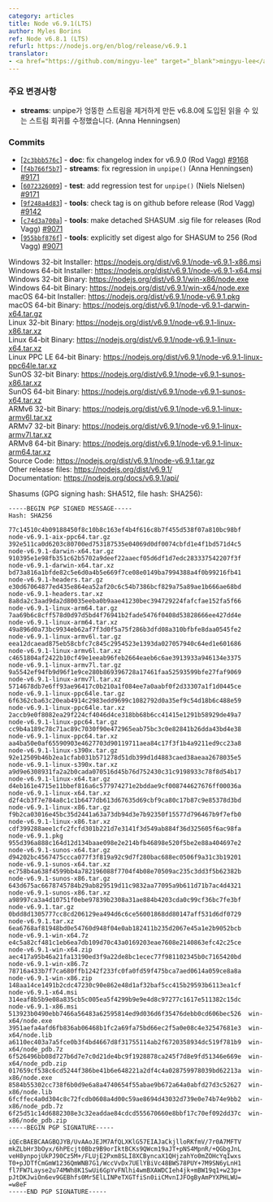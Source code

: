 ```yaml
---
category: articles
title: Node v6.9.1(LTS)
author: Myles Borins
ref: Node v6.8.1 (LTS)
refurl: https://nodejs.org/en/blog/release/v6.9.1
translator:
- <a href="https://github.com/mingyu-lee" target="_blank">mingyu-lee</a>
---
```


<!-- ### Notable changes -->

### 주요 변경사항

<!--* **streams**: Fix a regression introduced in v6.8.0 in readable stream that caused unpipe to remove the wrong stream (Anna Henningsen) -->

* **streams**: unpipe가 엉뚱한 스트림을 제거하게 만든 v6.8.0에 도입된 읽을 수 있는 스트림 회귀를 수정했습니다. (Anna Henningsen)

### Commits

* [[`2c3bbb576c`](https://github.com/nodejs/node/commit/2c3bbb576c)] - **doc**: fix changelog index for v6.9.0 (Rod Vagg) [#9168](https://github.com/nodejs/node/pull/9168)
* [[`f4b766f5b7`](https://github.com/nodejs/node/commit/f4b766f5b7)] - **streams**: fix regression in `unpipe()` (Anna Henningsen) [#9171](https://github.com/nodejs/node/pull/9171)
* [[`6072326009`](https://github.com/nodejs/node/commit/6072326009)] - **test**: add regression test for `unpipe()` (Niels Nielsen) [#9171](https://github.com/nodejs/node/pull/9171)
* [[`9f248a4d83`](https://github.com/nodejs/node/commit/9f248a4d83)] - **tools**: check tag is on github before release (Rod Vagg) [#9142](https://github.com/nodejs/node/pull/9142)
* [[`c74d3a700a`](https://github.com/nodejs/node/commit/c74d3a700a)] - **tools**: make detached SHASUM .sig file for releases (Rod Vagg) [#9071](https://github.com/nodejs/node/pull/9071)
* [[`955bbf876f`](https://github.com/nodejs/node/commit/955bbf876f)] - **tools**: explicitly set digest algo for SHASUM to 256 (Rod Vagg) [#9071](https://github.com/nodejs/node/pull/9071)

Windows 32-bit Installer: https://nodejs.org/dist/v6.9.1/node-v6.9.1-x86.msi<br>
Windows 64-bit Installer: https://nodejs.org/dist/v6.9.1/node-v6.9.1-x64.msi<br>
Windows 32-bit Binary: https://nodejs.org/dist/v6.9.1/win-x86/node.exe<br>
Windows 64-bit Binary: https://nodejs.org/dist/v6.9.1/win-x64/node.exe<br>
macOS 64-bit Installer: https://nodejs.org/dist/v6.9.1/node-v6.9.1.pkg<br>
macOS 64-bit Binary: https://nodejs.org/dist/v6.9.1/node-v6.9.1-darwin-x64.tar.gz<br>
Linux 32-bit Binary: https://nodejs.org/dist/v6.9.1/node-v6.9.1-linux-x86.tar.xz<br>
Linux 64-bit Binary: https://nodejs.org/dist/v6.9.1/node-v6.9.1-linux-x64.tar.xz<br>
Linux PPC LE 64-bit Binary: https://nodejs.org/dist/v6.9.1/node-v6.9.1-linux-ppc64le.tar.xz<br>
SunOS 32-bit Binary: https://nodejs.org/dist/v6.9.1/node-v6.9.1-sunos-x86.tar.xz<br>
SunOS 64-bit Binary: https://nodejs.org/dist/v6.9.1/node-v6.9.1-sunos-x64.tar.xz<br>
ARMv6 32-bit Binary: https://nodejs.org/dist/v6.9.1/node-v6.9.1-linux-armv6l.tar.xz<br>
ARMv7 32-bit Binary: https://nodejs.org/dist/v6.9.1/node-v6.9.1-linux-armv7l.tar.xz<br>
ARMv8 64-bit Binary: https://nodejs.org/dist/v6.9.1/node-v6.9.1-linux-arm64.tar.xz<br>
Source Code: https://nodejs.org/dist/v6.9.1/node-v6.9.1.tar.gz<br>
Other release files: https://nodejs.org/dist/v6.9.1/<br>
Documentation: https://nodejs.org/docs/v6.9.1/api/

Shasums (GPG signing hash: SHA512, file hash: SHA256):
```
-----BEGIN PGP SIGNED MESSAGE-----
Hash: SHA256

77c14510c4b09188450f8c10b8c163ef4b4f616c8b7f455d538f07a810bc98bf  node-v6.9.1-aix-ppc64.tar.gz
392e511ca0d6203c80700ed753187535e04069d0df0074cbfd1e4f1bd571d4c5  node-v6.9.1-darwin-x64.tar.gz
910395e1e98fb351c62b5702a9deef22aaecf05d6df1d7edc283337542207f3f  node-v6.9.1-darwin-x64.tar.xz
bd73a816a1bfde82c5e6d0a4b5e669f7ce08e0149ba7994388a4f0b99216fb41  node-v6.9.1-headers.tar.gz
e30d67064877ed435e864ea52af20c6c54b7386bcf829a75a89ae1b666ae68bd  node-v6.9.1-headers.tar.xz
8a8da2c3aad9da2d80035eeba0b9aae41230bec394729224fafcfae152fa5f66  node-v6.9.1-linux-arm64.tar.gz
7aa69b6c8cff578d0d97d5bd4f76941b2fade5476f0408d53828666ee427dd4e  node-v6.9.1-linux-arm64.tar.xz
49a896d0a73bc9934eb62af7f3d0f5a75f286b3dfd08a310bfbfe8daa0545fe2  node-v6.9.1-linux-armv6l.tar.gz
eea12dcaead875eb58cbfc7c845c2954523e1393da027057940c64ed1e601686  node-v6.9.1-linux-armv6l.tar.xz
c4651804af2422b10cf49e1eeab96feb2664eaeb6c6ae3913933a946134e3375  node-v6.9.1-linux-armv7l.tar.gz
9a5542ef94fb9d96f1e9ce280b869396728a17461faa52593599bfe27faf9069  node-v6.9.1-linux-armv7l.tar.xz
5714678db7e6ff93ae96417c0b210a1f084ee7a0aabf0f2d33307a1f1d0445ce  node-v6.9.1-linux-ppc64le.tar.gz
6f6362cba63c20eab4914c2983edd9699c1082792d0a35ef9c54d18b6c488e59  node-v6.9.1-linux-ppc64le.tar.xz
2accb9e0f8082ea29f224cf4046d4ce318bb68b6cc41415e1291b58929de49a7  node-v6.9.1-linux-ppc64.tar.gz
cc9b4a189c78c71ac89c7030f90e472965eab75bc3c0e82841b26dda43bd4e38  node-v6.9.1-linux-ppc64.tar.xz
aa4ba50e0af65590903e4627703d90119711aea84c17f3f1b4a9211ed9cc23a8  node-v6.9.1-linux-s390x.tar.gz
92e12509b46b2ea1cfab031b571278d51db399d1d4883caed38aeaa2678035e5  node-v6.9.1-linux-s390x.tar.xz
a9d9e6308931fa2a2b0cada070516d45b76d752430c31c9198933c78f8d54b17  node-v6.9.1-linux-x64.tar.gz
d4eb161e4715e11bbef816a6c577974271e2bddae9cf008744627676ff00036a  node-v6.9.1-linux-x64.tar.xz
d2f4cb3f7e784a8c1c1b6477db613d67635d69cbf9ca80c17b87c9e85378d3bd  node-v6.9.1-linux-x86.tar.gz
f9b2ca03016e45bc35d2441a63a73db94d3e7b92350f15577d796467b9f7efb0  node-v6.9.1-linux-x86.tar.xz
cdf399288aee1cfc2fcfd301b221d7e3141f3d549ab884f36d325605f6ac98fa  node-v6.9.1.pkg
955d396a888c164d12d134baae098e2e214bfb46898e520f5be2e88a404697e2  node-v6.9.1-sunos-x64.tar.gz
d94202bc4567475ccca077f3f819a92c9d7f280bac688ec0506f9a31c3b19201  node-v6.9.1-sunos-x64.tar.xz
ec758b4a638f4599bb4a782196088f7704f4b08e70509ac235c3dd3f5b62382b  node-v6.9.1-sunos-x86.tar.gz
643d675ac6678745784b29ab829519d11c9832aa77095a9b611d71b7ac4d4321  node-v6.9.1-sunos-x86.tar.xz
a98997ca3a4d10751f0ebe97839b2308a31ae884b4203cda0c99cf36bc7fe3bf  node-v6.9.1.tar.gz
0bdd8d1305777cc8cd206129ea494d6c6ce56001868dd80147aff531d6df0729  node-v6.9.1.tar.xz
6ea6768af81948bd0e54760d948f04e0ab182411b235d2067e45a1e2b9052bcb  node-v6.9.1-win-x64.7z
e4c5a82cf481c1eb6ea7db109d70c43a0169203eae7608e2140863efc42c25ce  node-v6.9.1-win-x64.zip
aec417a95b46a21fa13190ed3f9a22de8bc1ecec77f981102345b0c7165420bd  node-v6.9.1-win-x86.7z
78716a433b7f7ca680ffb1242f233fc0fa0fd59f475bca7aed0614a059ce8a8a  node-v6.9.1-win-x86.zip
148aa14ce1491b2cdc47230c90e862e48d1af32baf5cc415b29593b6113ea1cf  node-v6.9.1-x64.msi
314eaf8b5b9e08a835cb5c005ea5f4299b9e9e4d8c97277c1617e511382c15dc  node-v6.9.1-x86.msi
513923b0490ebb7466a56483a62595814ed9d036d6f35476debb0cd606bec526  win-x64/node.exe
3951aefa4afd6fb836ab06468b1fc2a69fa75bd66ec2f5a0e08c4e32547681e3  win-x64/node.lib
a6110ec403a7a5fce0b3f4bd4667d8f31755114ab2f6720358934dc519f781b9  win-x64/node_pdb.7z
6f526496bb08d727b6d7e7c0d21de4bc9f1928878ca245f7d8e9fd51346e669e  win-x64/node_pdb.zip
017659cf538c6cd5244f386be41b6e648221a2df4c4a028759978039bd62213a  win-x86/node.exe
8584b55302cc738f6b0d9e6a8a4740654f55abae9b672a64a0abfd27d3c52627  win-x86/node.lib
6fcffec4a0d304c8c72fcdb0608a4d00c59ae8694d43032d739e0e74b74e9bb2  win-x86/node_pdb.7z
6f25d51c14d6882308e3c32eaddae84cdcd555670660e8bbf17c70ef092dd37c  win-x86/node_pdb.zip
-----BEGIN PGP SIGNATURE-----

iQEcBAEBCAAGBQJYB/UvAAoJEJM7AfQLXKlG57EIAJaCkjlloRKfmV/7r0A7MFTV
mkZLbHr3bOyx/6hPEcjt0Bbz9B9orIktBCKs9QWcm19aJT+pNS4MpnR/+QGbgJnL
veH8ynpojUkPJ90Cz5M+/FLUjE2Pxm8SLI8XCByncaX1QHjzahYo0mZOHcYqIwxs
T0+pJDTfCmGmW1236QmWNB7G1/WccVvDx7UElYBiVc48BWS78PUY+7M9SN6yLnH1
fl7FW7Layse2u74MWh8K1SwUi6GpYvFNlhi4wmBXAWDCIeh4jk+mBW19q1+w23p+
pJtDKJwiOn6ev9GEBhfs0Mr5ElLINPeTXGTfiSn0iiCMvnIJFOgByAmPYXPHLWU=
=w8eF
-----END PGP SIGNATURE-----

```